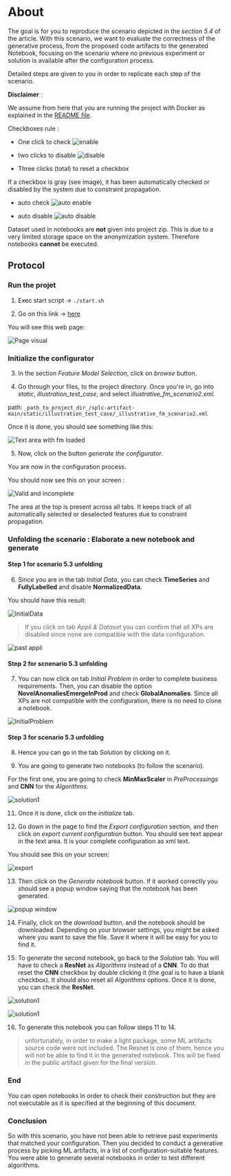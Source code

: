 # About

The goal is for you to reproduce the scenario depicted in the _section 5.4_ of the article.
With this scenario, we want to evaluate the correctness of the generative process, from the proposed code artifacts to the generated Notebook, focusing on the scenario where no previous experiment or solution is available after the configuration process.

Detailed steps are given to you in order to replicate each step of the scenario.

**Disclaimer** :

We assume from here that you are running the project with Docker as explained in the [README file](https://anonymous.4open.science/r/splc-artifact-files/README.md).

Checkboxes rule :

- One click to check ![enable](../assets/all/enable.png)

- two clicks to disable ![disable](../assets/all/disable.png)

- Three clicks (total) to reset a checkbox

If a checkbox is gray (see image), it has been automatically checked or disabled by the system due to constraint propagation.

- auto check ![auto enable](../assets/all/auto_enable.png)

- auto disable ![auto disable](../assets/all/auto_disable.png)

Dataset used in notebooks are **not** given into project zip. This is due to a very limited storage space on the anonymization system. Therefore notebooks **cannot** be executed.

## Protocol

### Run the projet

1. Exec start script -> `./start.sh`

2. Go on this link -> [here](http://localhost:5050/)

You will see this web page:

![Page visual](../assets/reproduce/app_full_page.png)

### Initialize the configurator

3. In the section _Feature Model Selection_, click on _browse_ button.

4. Go through your files, to the project directory. Once you're in, go into _static_, _illustration_test_case_, and select _illustrative_fm_scenario2.xml_.

path: `_path_to_project_dir_/splc-artifact-main/static/illustration_test_case/_illustrative_fm_scenario2.xml`

Once it is done, you should see something like this:

![Text area with fm loaded](../assets/scenarios/scenario_2/fm_loaded_scenario2.png)

5. Now, click on the button _generate the configurator_.

You are now in the configuration process.

You should now see this on your screen :

![Valid and incomplete](../assets/reproduce/configuration_process.png)

The area at the top is present across all tabs. It keeps track of all automatically selected or deselected features due to constraint propagation.

### Unfolding the scenario : Elaborate a new notebook and generate

#### Step 1 for scenario 5.3 unfolding

6. Since you are in the tab _Initial Data_, you can check **TimeSeries** and **FullyLabelled** and disable **NormalizedData**.

You should have this result:

![InitialData](../assets/scenarios/scenario_3/initialData_scenario3.png)

> If you click on tab _Appli & Dataset_ you can confirm that all XPs are disabled since none are compatible with the data configuration.

![past appli](../assets/scenarios/scenario_3/past_appli_scenario3.png)

#### Step 2 for scnenario 5.3 unfolding

7. You can now click on tab _Initial Problem_ in order to complete business requirements. Then, you can disable the option **NovelAnomaliesEmergeInProd** and check **GlobalAnomalies**. Since all XPs are not compatible with the configuration, there is no need to clone a notebook.

![InitialProblem](../assets/scenarios/scenario_3/initialProblem_scenario3.png)

#### Step 3 for scenario 5.3 unfolding

8. Hence you can go in the tab _Solution_ by clicking on it.

9. You are going to generate two notebooks (to follow the scenario).

For the first one, you are going to check **MinMaxScaler** in _PreProcessings_ and **CNN** for the _Algorithms_.

![solution1](../assets/scenarios/scenario_3/solution1_scenario3.png)

11. Once it is done, click on the _initialize_ tab.

12. Go down in the page to find the _Export configuration_ section, and then click on _export current configuration_ button. You should see text appear in the text area. It is your complete configuration as xml text.

You should see this on your screen:

![export](../assets/reproduce/export.png)

13. Then click on the _Generate notebook_ button. If it worked correctly you should see a popup window saying that the notebook has been generated.

![popup window](../assets/reproduce/popup.png)

14. Finally, click on the _download_ button, and the notebook should be downloaded. Depending on your browser settings, you might be asked where you want to save the file. Save it where it will be easy for you to find it.

15. To generate the second notebook, go back to the _Solution_ tab. You will have to check a **ResNet** as _Algorithms_ instead of a **CNN**. To do that reset the **CNN** checkbox by double clicking it (the goal is to have a blank checkbox). It should also reset all _Algorithms_ options. Once it is done, you can check the **ResNet**.

![solution1](../assets/scenarios/scenario_3/solution2_scenario3.png)

![solution1](../assets/scenarios/scenario_3/solution3_scenario3.png)

16. To generate this notebook you can follow steps 11 to 14.

> unfortunately, in order to make a light package, some ML artifacts source code were not included. The Resnet is one of them, hence you will not be able to find it in the generated notebook. This will be fixed in the public artifact given for the final version.

### End

You can open notebooks in order to check their construction but they are not executable as it is specified at the beginning of this document.

### Conclusion

So with this scenario, you have not been able to retrieve past experiments that matched your configuration. Then you decided to conduct a generative process by picking ML artifacts, in a list of configuration-suitable features. You were able to generate several notebooks in order to test different algorithms.
